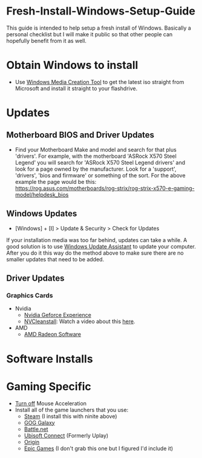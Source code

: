 # Fresh-Install-Windows-Setup-Guide
This guide is intended to help setup a fresh install of Windows. Basically a personal checklist but I will make it public so that other people can hopefully benefit from it as well.

# Obtain Windows to install

- Use [Windows Media Creation Tool](https://go.microsoft.com/fwlink/?LinkId=691209) to get the latest iso straight from Microsoft and install it straight to your flashdrive.

# Updates

## Motherboard BIOS and Driver Updates

- Find your Motherboard Make and model and search for that plus 'drivers'. For example, with the motherboard 'ASRock X570 Steel Legend' you will search for 'ASRock X570 Steel Legend drivers' and look for a page owned by the manufacturer. Look for a 'support', 'drivers', 'bios and firmware' or something of the sort. For the above example the page would be this: https://rog.asus.com/motherboards/rog-strix/rog-strix-x570-e-gaming-model/helpdesk_bios

## Windows Updates

- [Windows] + [I] > Update & Security > Check for Updates

If your installation media was too far behind, updates can take a while. A good solution is to use [Windows Update Assistant](https://www.microsoft.com/en-us/software-download/windows10) to update your computer. After you do it this way do the method above to make sure there are no smaller updates that need to be added.

## Driver Updates

### Graphics Cards
* Nvidia
  * [Nvidia Geforce Experience](https://www.nvidia.com/en-us/geforce/geforce-experience/)
  * [NVCleanstall](https://www.techpowerup.com/download/techpowerup-nvcleanstall/): Watch a video about this [here](https://www.youtube.com/watch?v=LR1XkjtylCM).
* AMD
  * [AMD Radeon Software](https://www.amd.com/en/technologies/radeon-software)

# Software Installs

# Gaming Specific
- [Turn off](https://www.tomshardware.com/news/how-to-disable-mouse-acceleration-windows,36886.html) Mouse Acceleration
- Install all of the game launchers that you use:
  * [Steam](https://store.steampowered.com/about/) (I install this with ninite above)
  * [GOG Galaxy](https://www.gog.com/galaxy)
  * [Battle.net](https://www.blizzard.com/en-us/apps/battle.net/desktop)
  * [Ubisoft Connect](https://ubisoftconnect.com/en-US/) (Formerly Uplay)
  * [Origin](https://www.origin.com/usa/en-us/store/download)
  * [Epic Games](https://www.epicgames.com/store/en-US/download) (I don't grab this one but I figured I'd include it)